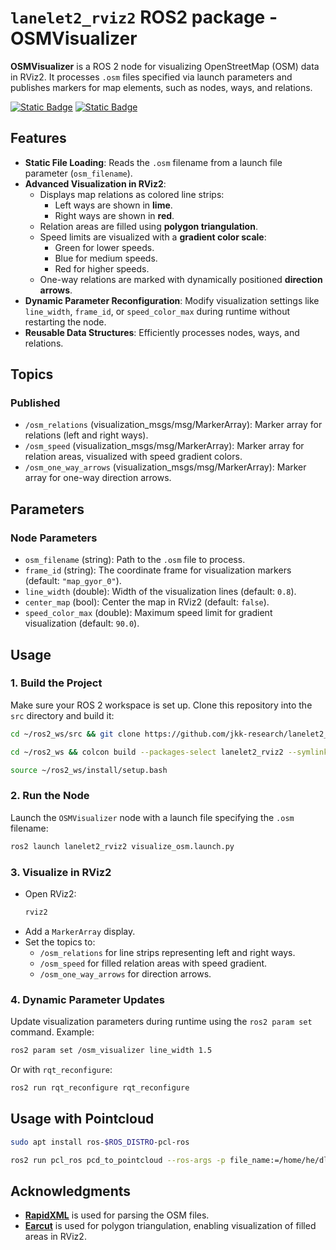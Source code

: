 # `lanelet2_rviz2` ROS2 package - OSMVisualizer

**OSMVisualizer** is a ROS 2 node for visualizing OpenStreetMap (OSM) data in RViz2. It processes `.osm` files specified via launch parameters and publishes markers for map elements, such as nodes, ways, and relations.

[![Static Badge](https://img.shields.io/badge/ROS_2-Humble-34aec5)](https://docs.ros.org/en/humble/)
[![Static Badge](https://img.shields.io/badge/ROS_2-Jazzy-34aec5)](https://docs.ros.org/en/jazzy/)

## Features
- **Static File Loading**: Reads the `.osm` filename from a launch file parameter (`osm_filename`).
- **Advanced Visualization in RViz2**:
  - Displays map relations as colored line strips:
    - Left ways are shown in **lime**.
    - Right ways are shown in **red**.
  - Relation areas are filled using **polygon triangulation**.
  - Speed limits are visualized with a **gradient color scale**:
    - Green for lower speeds.
    - Blue for medium speeds.
    - Red for higher speeds.
  - One-way relations are marked with dynamically positioned **direction arrows**.
- **Dynamic Parameter Reconfiguration**: Modify visualization settings like `line_width`, `frame_id`, or `speed_color_max` during runtime without restarting the node.
- **Reusable Data Structures**: Efficiently processes nodes, ways, and relations.

## Topics

### Published
- `/osm_relations` (visualization_msgs/msg/MarkerArray):
  Marker array for relations (left and right ways).
- `/osm_speed` (visualization_msgs/msg/MarkerArray):
  Marker array for relation areas, visualized with speed gradient colors.
- `/osm_one_way_arrows` (visualization_msgs/msg/MarkerArray):
  Marker array for one-way direction arrows.

## Parameters

### Node Parameters
- `osm_filename` (string): Path to the `.osm` file to process.
- `frame_id` (string): The coordinate frame for visualization markers (default: `"map_gyor_0"`).
- `line_width` (double): Width of the visualization lines (default: `0.8`).
- `center_map` (bool): Center the map in RViz2 (default: `false`).
- `speed_color_max` (double): Maximum speed limit for gradient visualization (default: `90.0`).

## Usage

### 1. Build the Project
Make sure your ROS 2 workspace is set up. Clone this repository into the `src` directory and build it:

```bash
cd ~/ros2_ws/src && git clone https://github.com/jkk-research/lanelet2_rviz2
```

```bash
cd ~/ros2_ws && colcon build --packages-select lanelet2_rviz2 --symlink-install
```

```bash
source ~/ros2_ws/install/setup.bash
```

### 2. Run the Node
Launch the `OSMVisualizer` node with a launch file specifying the `.osm` filename:

```bash
ros2 launch lanelet2_rviz2 visualize_osm.launch.py
```

### 3. Visualize in RViz2
- Open RViz2:
  ```bash
  rviz2
  ```
- Add a `MarkerArray` display.
- Set the topics to:
  - `/osm_relations` for line strips representing left and right ways.
  - `/osm_speed` for filled relation areas with speed gradient.
  - `/osm_one_way_arrows` for direction arrows.

### 4. Dynamic Parameter Updates
Update visualization parameters during runtime using the `ros2 param set` command. Example:

```bash
ros2 param set /osm_visualizer line_width 1.5
```

Or with `rqt_reconfigure`:

```bash
ros2 run rqt_reconfigure rqt_reconfigure
```

## Usage with Pointcloud

```bash
sudo apt install ros-$ROS_DISTRO-pcl-ros
```

```bash
ros2 run pcl_ros pcd_to_pointcloud --ros-args -p file_name:=/home/he/dlio_map2.pcd -p tf_frame:=map_gyor_0 -p publishing_period_ms:=500 --qos-reliability best_effort
```

## Acknowledgments
- **[RapidXML](https://rapidxml.sourceforge.net/)** is used for parsing the OSM files.
- **[Earcut](https://github.com/mapbox/earcut.hpp)** is used for polygon triangulation, enabling visualization of filled areas in RViz2.
